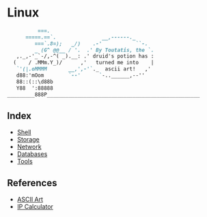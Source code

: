 # Linux
```markdown
          ===.
      =====.==`.               __,------._
         ===`.8=);   _/)    .-'           ``-.
         _ (G^ @@__ / '.  .' By Toutatis, the `.
   ,._,-'_`-/,-^( _).__: .' druid's potion has :
  (    / .MMm.Y_)/      ,'   turned me into    |
   `'(|.oMMMM       __,',-'`._  ascii art!   ,'
   d88:'mOom        `--'      `-..______,--''
   88::(::\d88b
   Y88  ':88888
_________888P__________________________________________________
```
## Index
- [Shell](shell.md)
- [Storage](storage.md)
- [Network](network.md)
- [Databases](databases.md)
- [Tools](tools.md)

## References
- [ASCII Art](http://patorjk.com/software/taag)
- [IP Calculator](http://jodies.de/ipcalc)
